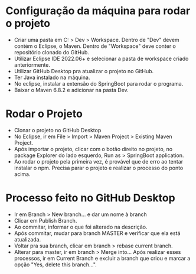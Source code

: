 # Configuração da máquina para rodar o projeto

- Criar uma pasta em C: > Dev > Workspace. Dentro de "Dev" devem contém o Eclipse, o Maven. Dentro de "Workspace" deve conter o repositório clonado do GitHub.
- Utilizar Eclipse IDE 2022.06+ e selecionar a pasta de workspace criado anteriormente.
- Utilizar GitHub Desktop pra atualizar o projeto no GitHub.
- Ter Java instalado na máquina.
- No eclipse, instalar a extensão do SpringBoot para rodar o programa.
- Baixar o Maven 6.8.2 e adicionar na pasta Dev.

# Rodar o Projeto

- Clonar o projeto no GitHub Desktop
- No Eclipse, ir em File > Import > Maven Project > Existing Maven Project.
- Após importar o projeto, clicar com o botão direito no projeto, no package Explorer do lado esquerdo, Run as > SpringBoot application.
- Ao rodar o projeto pela primeira vez, é provável que de erro ao tentar instalar o npm. Precisa parar o projeto e realizar o processo do ponto acima.

# Processo feito no GitHub Desktop

- Ir em Branch > New branch... e dar um nome à branch
- Clicar em Publish Branch.
- Ao commitar, informar o que foi alterado na descrição.
- Após commitar, mudar para branch MASTER e verificar que ela está atualizada.
- Voltar pra sua branch, clicar em branch > rebase current branch.
- Alterar para master, ir em branch > Merge into... Após realizar esses processos, ir em Current Branch e excluir a branch que criou e marcar a opção "Yes, delete this branch...".


